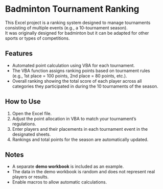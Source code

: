 # Badminton Tournament Ranking

This Excel project is a ranking system designed to manage tournaments consisting of multiple events (e.g., a 10-tournament season).  
It was originally designed for badminton but it can be adapted for other sports or types of competitions.

## Features
- Automated point calculation using VBA for each tournament.
- The VBA function assigns ranking points based on tournament rules (e.g., 1st place = 100 points, 2nd place = 80 points, etc.).
- Overall ranking showing the total score of each player across all categories they participated in during the 10 tournaments of the season.

## How to Use
1. Open the Excel file.
2. Adjust the point allocation in VBA to match your tournament’s regulations.
3. Enter players and their placements in each tournament event in the designated sheets.
4. Rankings and total points for the season are automatically updated.

## Notes
- A separate **demo workbook** is included as an example.
- The data in the demo workbook is random and does not represent real players or results.
- Enable macros to allow automatic calculations.
